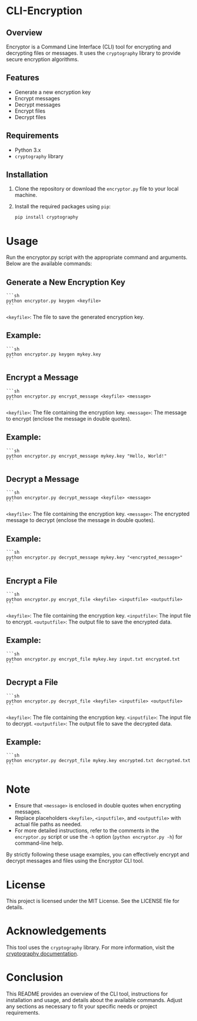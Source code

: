 # CLI-Encryption

## Overview

Encryptor is a Command Line Interface (CLI) tool for encrypting and decrypting files or messages. It uses the `cryptography` library to provide secure encryption algorithms.

## Features

- Generate a new encryption key
- Encrypt messages
- Decrypt messages
- Encrypt files
- Decrypt files

## Requirements

- Python 3.x
- `cryptography` library

## Installation

1. Clone the repository or download the `encryptor.py` file to your local machine.
2. Install the required packages using `pip`:

   ```sh
   pip install cryptography
   ```
# Usage

Run the encryptor.py script with the appropriate command and arguments. Below are the available commands:

## Generate a New Encryption Key
    ```sh
    python encryptor.py keygen <keyfile>
    ```
`<keyfile>`: The file to save the generated encryption key.

## Example:

    ```sh
    python encryptor.py keygen mykey.key
    ```
## Encrypt a Message
    ```sh
    python encryptor.py encrypt_message <keyfile> <message>
    ```
`<keyfile>`: The file containing the encryption key.
`<message>`: The message to encrypt (enclose the message in double quotes).

## Example:

    ```sh
    python encryptor.py encrypt_message mykey.key "Hello, World!"
    ```
## Decrypt a Message

    ```sh
    python encryptor.py decrypt_message <keyfile> <message>
    ```
`<keyfile>`: The file containing the encryption key.
`<message>`: The encrypted message to decrypt (enclose the message in double quotes).

## Example:

    ```sh
    python encryptor.py decrypt_message mykey.key "<encrypted_message>"
    ```

## Encrypt a File

    ```sh
    python encryptor.py encrypt_file <keyfile> <inputfile> <outputfile>
    ```
`<keyfile>`: The file containing the encryption key.
`<inputfile>`: The input file to encrypt.
`<outputfile>`: The output file to save the encrypted data.

## Example:

    ```sh
    python encryptor.py encrypt_file mykey.key input.txt encrypted.txt
    ```
## Decrypt a File

    ```sh
    python encryptor.py decrypt_file <keyfile> <inputfile> <outputfile>
    ```
`<keyfile>`: The file containing the encryption key.
`<inputfile>`: The input file to decrypt.
`<outputfile>`: The output file to save the decrypted data.

## Example:

    ```sh
    python encryptor.py decrypt_file mykey.key encrypted.txt decrypted.txt
    ```

# Note
  - Ensure that `<message>` is enclosed in double quotes when encrypting messages.
  - Replace placeholders `<keyfile>`, `<inputfile>`, and `<outputfile>` with actual file    paths as needed.
  - For more detailed instructions, refer to the comments in the `encryptor.py` script or use the `-h` option (`python encryptor.py -h`) for command-line help.

By strictly following these usage examples, you can effectively encrypt and decrypt messages and files using the Encryptor CLI tool.

# License
This project is licensed under the MIT License. See the LICENSE file for details.

# Acknowledgements

This tool uses the `cryptography` library. For more information, visit the [cryptography documentation](https://cryptography.io/en/latest/).

# Conclusion

This README provides an overview of the CLI tool, instructions for installation and usage, and details about the available commands. Adjust any sections as necessary to fit your specific needs or project requirements.






